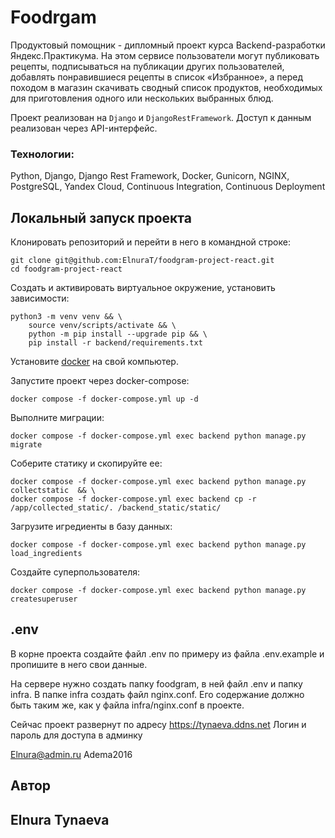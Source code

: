 # Foodrgam

Продуктовый помощник - дипломный проект курса Backend-разработки Яндекс.Практикума. На этом сервисе пользователи могут публиковать рецепты, подписываться на публикации других пользователей, добавлять понравившиеся рецепты в список «Избранное», а перед походом в магазин скачивать сводный список продуктов, необходимых для приготовления одного или нескольких выбранных блюд.

Проект реализован на `Django` и `DjangoRestFramework`. Доступ к данным реализован через API-интерфейс. 


### Технологии:

Python, Django, Django Rest Framework, Docker, Gunicorn, NGINX, PostgreSQL, Yandex Cloud, Continuous Integration, Continuous Deployment

## Локальный запуск проекта

Клонировать репозиторий и перейти в него в командной строке:

```
git clone git@github.com:ElnuraT/foodgram-project-react.git
cd foodgram-project-react
```

Cоздать и активировать виртуальное окружение, установить зависимости:

```
python3 -m venv venv && \ 
    source venv/scripts/activate && \
    python -m pip install --upgrade pip && \
    pip install -r backend/requirements.txt
```

Установите [docker](https://www.docker.com/) на свой компьютер.

Запустите проект через docker-compose:

```
docker compose -f docker-compose.yml up -d
```

Выполните миграции:

```
docker compose -f docker-compose.yml exec backend python manage.py migrate
```

Соберите статику и скопируйте ее:

```
docker compose -f docker-compose.yml exec backend python manage.py collectstatic  && \
docker compose -f docker-compose.yml exec backend cp -r /app/collected_static/. /backend_static/static/
```

Загрузите игредиенты в базу данных:

```
docker compose -f docker-compose.yml exec backend python manage.py load_ingredients
```

Создайте суперпользователя:

```
docker compose -f docker-compose.yml exec backend python manage.py createsuperuser
```

## .env

В корне проекта создайте файл .env по примеру из файла .env.example и пропишите в него свои данные.


На сервере нужно создать папку foodgram, в ней файл .env и папку infra. В папке infra создать файл
nginx.conf. Его содержание должно быть таким же, как у файла infra/nginx.conf в проекте.

Сейчас проект развернут по адресу https://tynaeva.ddns.net
Логин и пароль для доступа в админку

Elnura@admin.ru 
Adema2016

## Автор
## Elnura Tynaeva